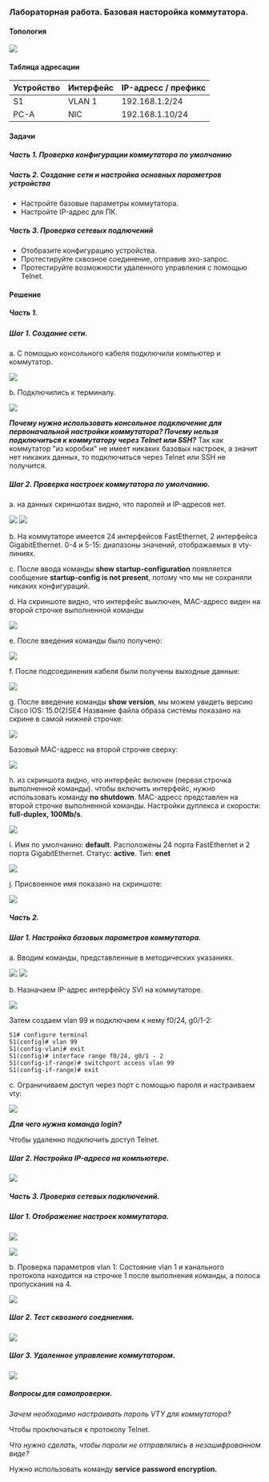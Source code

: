 ### Лабораторная работа. Базовая насторойка коммутатора.


#### Топология
![](https://sun9-west.userapi.com/sun9-16/s/v1/ig2/xoNQ7JHXTmcZLcWycbkRm3Kfq1aSyMKC3Mu6BIBzVKp2SxODvbIk16ySxhzw2xhFGorxaj2WonUAD7W817gTuUZR.jpg?size=502x154&quality=96&type=album)

#### Таблица адресации
| Устройство | Интерфейс | IP-адресс / префикс |
|------------|-----------|---------------------|
| S1         | VLAN 1    | 192.168.1.2/24      |
| PC-A       | NIC       | 192.168.1.10/24     |

#### Задачи
##### Часть 1. Проверка конфигурации коммутатора по умолчанию

##### Часть 2. Создание сети и настройка основных параметров устройства 
* Настройте базовые параметры коммутатора.
* Настройте IP-адрес для ПК.

##### Часть 3. Проверка сетевых подлючений 
* Отобразите конфигурацию устройства.
* Протестируйте сквозное соединение, отправив эхо-запрос.
* Протестируйте возможности удаленного управления с помощью Telnet.

#### Решение

##### Часть 1.
##### Шаг 1. Создание сети.
a. С помощью консольного кабеля подключили компьютер и коммутатор.

![](https://sun9-west.userapi.com/sun9-45/s/v1/ig2/brp6JvdaB3SLdkUVLCJRwZqzmFOZoXrZXgqIcjJEqQhKKgPiISvaeCHmTkzYOctJs320Y4uUJqLX8zYUkjZmZrrJ.jpg?size=868x293&quality=96&type=album)

b. Подключились к терминалу.

![](https://sun9-north.userapi.com/sun9-80/s/v1/ig2/p7fFXBKeOfy4uqouPDpN8rHeAyU3_puQE-zOHLNhAbQssCYFz06-9cZ3eJMFwWpc5NbghXncizUqcdEYpuFQrkhK.jpg?size=633x530&quality=96&type=album)

**_Почему нужно использовать консольное подключение для первоначальной настройки коммутатора? Почему нельзя подключиться к коммутатору через Telnet или SSH?_**
Так как коммутатор "из коробки" не имеет никаких базовых настроек, а значит нет никаких данных, то подключиться через Telnet или SSH не получится.
##### Шаг 2. Проверка настроек коммутатора по умолчанию.
а. на данных скриншотах видно, что паролей и IP-адресов нет.

![](https://sun9-east.userapi.com/sun9-76/s/v1/ig2/JGI8bn_o4CQK0BsGljmW_V8SlBCRlFZAlWr5WMJXz3oQGfWkGpMXf_30GwNThSR-_YVvx-d5QD-fd88sLE90P1Kw.jpg?size=636x521&quality=96&type=album)
![](https://sun9-east.userapi.com/sun9-34/s/v1/ig2/mkKkVudcR0kCOf0f71N_w_hWmVTkQV74Mjso-r4a7VLIdGZV-PIxkWVTkBT8tLyjHhp5HevdoVbv58s9mTgpSmos.jpg?size=633x497&quality=96&type=album)

b. На коммутаторе имеется 24 интерфейсов FastEthernet, 2 интерфейса GigabitEthernet. 0-4 и 5-15: диапазоны значений, отображаемых в vty-линиях.

с. После ввода команды **show startup-configuration** появляется сообщение **startup-config is not present**, потому что мы не сохраняли никаких конфигураций.

d. На скриншоте видно, что интерфейс выключен, MAC-адресс виден на второй строчке выполненной команды

![](https://sun9-east.userapi.com/sun9-43/s/v1/ig2/GuM4JL18OTo7snuuYJw4S5owNNQu3rSCZu_dt8a_ZiAGtiRKI5WkSsG6OzVMEg-wvQRateyBtStEc-xZllSGbObX.jpg?size=627x353&quality=96&type=album)

e. После введения команды было получено:

![](https://sun9-north.userapi.com/sun9-86/s/v1/ig2/Z_gGkegJLTzCPoHGiym4zU-LVkVWHxpzrgFD3KkV0D2q1Lma-9CiaDH37aQmF1rs884sE8B6Vt3BrNGG7bMjm1rc.jpg?size=629x126&quality=96&type=album)

f.  После подсоединения кабеля были получены выходные данные:

![](https://sun9-north.userapi.com/sun9-78/s/v1/ig2/pAfPkCdMlq9jttDJ_kzJeWH19m7NOFoYwPi8oL_k6iyKd0XGoZelXtxka9SA3eScO3Pyb9pbCZrDGdX4r3MLIi1m.jpg?size=619x127&quality=96&type=album)

g. После введение команды **show version**, мы можем увидеть версию Cisco IOS: 15.0(2)SE4
Название файла образа системы показано на скрине в самой нижней строчке:

![](https://sun9-east.userapi.com/sun9-43/s/v1/ig2/vrpFdsJPDTaVMGqRqYHVhE8deG_h6yQxLx61FYWw3ZPO5_kezAUkp0NoyPkkv-1uhwH9RM2PHhApvUPu2IbpWRBk.jpg?size=700x126&quality=96&type=album)

Базовый MAC-адресс на второй строчке сверху:

![](https://sun1.userapi.com/sun1-95/s/v1/ig2/x25d9w3K_zvs6E7JZCXvdghnhEKLZNi9RK34ueOKKDeNENQhqsaV6m0O19kR4SM2wdffJJEzEgWwEIOW4VUoSz6q.jpg?size=546x318&quality=96&type=album)

h. из скриншота видно, что интерфейс включен (первая строчка выполненной команды).
чтобы включить интерфейс, нужно использовать команду **no shutdown**.
MAC-адресс представлен на второй строчке выполненной команды.
Настройки дуплекса и скорости: **full-duplex, 100Mb/s**.

![](https://sun1.userapi.com/sun1-22/s/v1/ig2/oAaGPznoiwTuOIbDWxYQAFGx1QCdrOvHbqg8QDcD59EPdFdkc9KXTAlqBhAEaPiy0llyGg0U6Pg9CwHCMssxY9Ko.jpg?size=586x387&quality=96&type=album)

i.  Имя по умолчанию: **default**.
Расположены 24 порта FastEthernet и 2 порта GigabitEthernet.
Статус: **active**.
Тип: **enet**

![](https://sun1.userapi.com/sun1-99/s/v1/ig2/Uf_cqiMX0Ziet6qWGhn6cBC7tXCnZHBaCwPdyExMdYO3SCQf-DlbAeDhyEZWR96ufhLwf-k3QmqFOeauTW8KSBvN.jpg?size=628x491&quality=96&type=album)

j. Присвоенное имя показано на скриншоте:

![](https://sun9-east.userapi.com/sun9-23/s/v1/ig2/4xsvYcBHaiAjfZfieJ8JmYbezh2RFUa5oJRBdPz7YOdQvBqORii2-_JBrJcJTxjTWN5AV6Fgl_3gjNyeBQwBIJ8f.jpg?size=574x130&quality=96&type=album)

##### Часть 2.
##### Шаг 1. Настройка базовых параметров коммутатора.
a. Вводим команды, представленные в методических указаниях.

![](https://sun1.userapi.com/sun1-13/s/v1/ig2/5Oxf6hblaSJ-jT6mJor3g1YNrltg5VyzuT6i-MAKk0CWmdz5HBv--C4EJ0nDeubhWuF3peBDmPy0xcu0GsxKx9oD.jpg?size=628x309&quality=96&type=album)
![](https://sun1.userapi.com/sun1-15/s/v1/ig2/SqeLwIasB-K6WlWip5jxvhUkZJVuQgfWlYBW5z_r6JJ5Na1QfoCrmFZ9W8XgA_2No88G_f8PAhHYujbmMdoeqxJL.jpg?size=636x216&quality=96&type=album)

b. Назначаем IP-адрес интерфейсу SVI на коммутаторе.

![](https://sun9-north.userapi.com/sun9-83/s/v1/ig2/LJ3jhYNzBOoQ-oK4F7cgLW96iXb9EEQCzr1Zr0V2UOFXptdm1-cZiFylN4sgGpb1O5UxFE3G3YKzCTtnh8LiZhNW.jpg?size=627x168&quality=96&type=album)

Затем создаем vlan 99 и подключаем к нему f0/24, g0/1-2:

	S1# configure terminal
	S1(config)# vlan 99
	S1(config-vlan)# exit
	S1(config)# interface range f0/24, g0/1 - 2
	S1(config-if-range)# switchport access vlan 99
	S1(config-if-range)# exit

c. Ограничиваем доступ через порт с помощью пароля и настраиваем vty:

![](https://sun9-west.userapi.com/sun9-48/s/v1/ig2/2OHdcJwwDzHUYvSGTRETcoYZQPNXOhdVov7VMmbdsBMe_lphlO4GvwCMqtPi4ZUOJe1SQrd7Jihqxftc3D2-zeEC.jpg?size=588x325&quality=96&type=album)

**_Для чего нужна команда login?_**

Чтобы удаленно подключить доступ Telnet.

##### Шаг 2. Настройка IP-адреса на компьютере.
![](https://sun1.userapi.com/sun1-18/s/v1/ig2/MZ9x53QrOaZn5zhfaANsqM6uVyyYkWOIZzzN4pTU9QDM7AhuLKZ_dE1idf8bS8BP-a7tiUsBgqVXEMA-l08o9S1P.jpg?size=686x682&quality=96&type=album)

##### Часть 3. Проверка сетевых подключений.
##### Шаг 1. Отображение настроек коммутатора.
![](https://sun9-west.userapi.com/sun9-16/s/v1/ig2/gj5a2ir7XBMaNgN8z7oiSfqbs6zVv0ZdjhY6MBQD4Lwmdj1R4n99fiKBAifGgT5OdergYwMKQgwpOstfI9JsQsCo.jpg?size=628x330&quality=96&type=album)

![](https://sun1.userapi.com/sun1-47/s/v1/ig2/3LQw0_y05NOqdCDLkXAf90X2l6zmoHpNKGBbm-KDHsV9OSEB1oC2gTefkG-hVdqsRcbtCyiXAIsrQ5MmcPLI4quu.jpg?size=631x509&quality=96&type=album)

b. Проверка параметров vlan 1:
Состояние vlan 1 и канального протокола находится на строчке 1 после выполнения команды, а полоса пропускания на 4.

![](https://sun9-east.userapi.com/sun9-34/s/v1/ig2/4I9ZIM2wD0Xql_WY0G0cIkUfFRc8IGhqEThJp3IsnnOkH7GwfFegHokyCCAsPSA6C26FB9Wyzg83f7SK7CO-XFQc.jpg?size=627x369&quality=96&type=album)

##### Шаг 2. Тест сквозного соедниения.

![](https://sun9-east.userapi.com/sun9-22/s/v1/ig2/Cj75ENegYdHl71CvzGqbcV1-8CdR0onpWygxNFrs1Bb22woiBU0Z4oEl4RBPnAmm8rRMZ7wfq-A1Fddpc13azXK7.jpg?size=645x485&quality=96&type=album)

##### Шаг 3. Удаленное управление коммутатором.

![](https://sun1.userapi.com/sun1-92/s/v1/ig2/DdB67896jxt9dxvB7Y48LCiI0ziOI86_kSZkrWLwLs9B8AfQqlW4NzyRtd8otrzYEg1m2kxKM3Y-UUx46Wga8PzU.jpg?size=629x166&quality=96&type=album)

##### Вопросы для самопроверки.
 _Зачем необходимо настраивать пароль VTY для коммутатора?_
 
 Чтобы проключаться к протоколу Telnet.
 
 _Что нужно сделать, чтобы пароли не отправлялись в незашифрованном виде?_
 
 Нужно использовать команду **service password encryption.**
